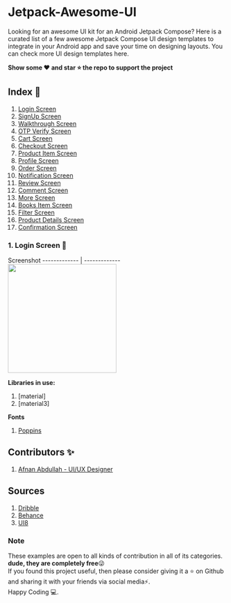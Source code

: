 # Jetpack-Awesome-UI
Looking for an awesome UI kit for an Android Jetpack Compose?
Here is a curated list of a few awesome Jetpack Compose UI design templates to integrate in your 
Android app and save your time on designing layouts. You can check more UI design templates here.

**Show some ❤️ and star ⭐ the repo to support the project**

## Index 📝 
1. [Login Screen](https://github.com/samadtalukder/Jetpack-Awesome-UI/tree/master/app/src/main/java/com/samad_talukder/jetpackcanvas/ui/login)
2. [SignUp Screen](https://github.com/samadtalukder/Jetpack-Awesome-UI/tree/master/app/src/main/java/com/samad_talukder/jetpackcanvas/ui/)
3. [Walkthrough Screen](https://github.com/samadtalukder/Jetpack-Awesome-UI/tree/master/app/src/main/java/com/samad_talukder/jetpackcanvas/ui/)
4. [OTP Verify Screen](https://github.com/samadtalukder/Jetpack-Awesome-UI/tree/master/app/src/main/java/com/samad_talukder/jetpackcanvas/ui/)
5. [Cart Screen](https://github.com/samadtalukder/Jetpack-Awesome-UI/tree/master/app/src/main/java/com/samad_talukder/jetpackcanvas/ui/)
6. [Checkout Screen](https://github.com/samadtalukder/Jetpack-Awesome-UI/tree/master/app/src/main/java/com/samad_talukder/jetpackcanvas/ui/)
7. [Product Item Screen](https://github.com/samadtalukder/Jetpack-Awesome-UI/tree/master/app/src/main/java/com/samad_talukder/jetpackcanvas/ui/)
8. [Profile Screen](https://github.com/samadtalukder/Jetpack-Awesome-UI/tree/master/app/src/main/java/com/samad_talukder/jetpackcanvas/ui/)
9. [Order Screen](https://github.com/samadtalukder/Jetpack-Awesome-UI/tree/master/app/src/main/java/com/samad_talukder/jetpackcanvas/ui/)
10. [Notification Screen](https://github.com/samadtalukder/Jetpack-Awesome-UI/tree/master/app/src/main/java/com/samad_talukder/jetpackcanvas/ui/)
11. [Review Screen](https://github.com/samadtalukder/Jetpack-Awesome-UI/tree/master/app/src/main/java/com/samad_talukder/jetpackcanvas/ui/)
12. [Comment Screen](https://github.com/samadtalukder/Jetpack-Awesome-UI/tree/master/app/src/main/java/com/samad_talukder/jetpackcanvas/ui/)
13. [More Screen](https://github.com/samadtalukder/Jetpack-Awesome-UI/tree/master/app/src/main/java/com/samad_talukder/jetpackcanvas/ui/)
14. [Books Item Screen](https://github.com/samadtalukder/Jetpack-Awesome-UI/tree/master/app/src/main/java/com/samad_talukder/jetpackcanvas/ui/)
15. [Filter Screen](https://github.com/samadtalukder/Jetpack-Awesome-UI/tree/master/app/src/main/java/com/samad_talukder/jetpackcanvas/ui/)
16. [Product Details Screen](https://github.com/samadtalukder/Jetpack-Awesome-UI/tree/master/app/src/main/java/com/samad_talukder/jetpackcanvas/ui/)
17. [Confirmation Screen](https://github.com/samadtalukder/Jetpack-Awesome-UI/tree/master/app/src/main/java/com/samad_talukder/jetpackcanvas/ui/)

### 1.  Login Screen  🍦 
Screenshot
------------- | -------------
<img src="https://github.com/samadtalukder/Jetpack-Awesome-UI/blob/compose/v1/screenshots/Login_Screen_1.png" heigth="400" width="250"/>



**Libraries in use:**
1. [material]
2. [material3]

**Fonts**
1. [Poppins](https://fonts.google.com/specimen/Poppins)

## Contributors ✨
1. [Afnan Abdullah - UI/UX Designer](https://www.linkedin.com/in/abdullah-afnan-0009)

## Sources
1. [Dribble](https://dribbble.com/)
2. [Behance](https://www.behance.net/)
3. [UI8](https://ui8.net/)

### Note

These examples are open to all kinds of contribution in all of its categories. **dude, they are completely free**😜 \
If you found this project useful, then please consider giving it a :star: on Github and sharing it with your friends via social media⚡. \
Happy Coding 💻.


